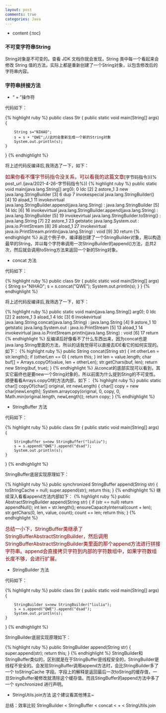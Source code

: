 ```yaml
---
layout: post
comments: true
categories: Java
---
```


* content
{:toc}

### 不可变字符串String
    
String对象是不可变的。查看 JDK 文档你就会发现，String 类中每一个看起来会修改 String 值的方法，实际上都是重新创建了一个String对象，以包含修改后的字符串内容。

### 字符串拼接方法
* “ + ”操作符
<p>代码如下：</p>
{% highlight ruby %}
public class Str {
	public static void main(String[] args) {
		
		String s="NIHAO";
		s = s + "QWE";//此时会重新生成一个新的String对象
		System.out.println(s);
	}
}
{% endhighlight %}

<p>将上述代码反编译后,我筛选了一下，如下：</p>
<span><font  size="3" color="#8B0000">如果你看不懂字节码指令没关系，可以看我的这篇文章</font></span>[字节码指令]({% post_url /java/2021-4-26-字节码指令%})
{% highlight ruby %}
  public static void main(java.lang.String[] arg0);
     0  ldc <String "NIHAO"> [2]
     2  astore_1
     3  new java.lang.StringBuilder [3]
     6  dup
     7  invokespecial java.lang.StringBuilder() [4]
    10  aload_1
    11  invokevirtual java.lang.StringBuilder.append(java.lang.String) : java.lang.StringBuilder [5]
    14  ldc <String "QWE"> [6]
    16  invokevirtual java.lang.StringBuilder.append(java.lang.String) : java.lang.StringBuilder [5]
    19  invokevirtual java.lang.StringBuilder.toString() : java.lang.String [7]
    22  astore_1
    23  getstatic java.lang.System.out : java.io.PrintStream [8]
    26  aload_1
    27  invokevirtual java.io.PrintStream.println(java.lang.String) : void [9]
    30  return
{% endhighlight %}
从这个例子中，编译器创建了一个StringBuilder对象，用以构造最早的String，并以每个字符串调用一次StringBuilder的append()方法，总共2次，然后就会调用toString方法来返回一个新的String对象。

* concat 方法
<p>代码如下：</p>
{% highlight ruby %}
public class Str {
	public static void main(String[] args) {
		String s="NIHAO";
		s = s.concat("QWE");
		System.out.println(s);
	}
}
{% endhighlight %}
<p>将上述代码反编译后,我筛选了一下，如下：</p>
{% highlight ruby %}
  public static void main(java.lang.String[] arg0);
     0  ldc <String "NIHAO"> [2]
     2  astore_1
     3  aload_1
     4  ldc <String "QWE"> [3]
     6  invokevirtual java.lang.String.concat(java.lang.String) : java.lang.String [4]
     9  astore_1
    10  getstatic java.lang.System.out : java.io.PrintStream [5]
    13  aload_1
    14  invokevirtual java.io.PrintStream.println(java.lang.String) : void [6]
    17  return
{% endhighlight %}
反编译后好像看不了什么东西出来，因为concat也是java.lang.String里面的方法，所以的话我觉得可以直接去IDE看它的如何实现的。如下：
{% highlight ruby %}
    public String concat(String str) {
        int otherLen = str.length();
        if (otherLen == 0) {
            return this;
        }
        int len = value.length;
        char buf[] = Arrays.copyOf(value, len + otherLen);
        str.getChars(buf, len);
        return new String(buf, true);
    }
{% endhighlight %}
从concat的底部实现可以看到，其实它最终也是要new一个String对象的，所以前面为什么提到Sting的不可变性。顺便看看Arrays.copyOf的方法内部，如下：
{% highlight ruby %}
    public static char[] copyOf(char[] original, int newLength) {
        char[] copy = new char[newLength];
        System.arraycopy(original, 0, copy, 0,
                         Math.min(original.length, newLength));
        return copy;
    }
{% endhighlight %}

* StringBuffer 方法
<p>代码如下：</p>
{% highlight ruby %}
public class Str {
	public static void main(String[] args) {
		
		StringBuffer s=new StringBuffer("liuliu");
		s = s.append("QWE").append("dsad");
		System.out.println(s);
	}

}
{% endhighlight %}

<p>StringBuffer底层实现原理如下：</p>
{% highlight ruby %}
    public synchronized StringBuffer append(String str) {
        toStringCache = null;
        super.append(str);
        return this;
    }
{% endhighlight %}
继续深入看看append方法内部如下：
{% highlight ruby %}
    public AbstractStringBuilder append(String str) {
        if (str == null)
            return appendNull();
        int len = str.length();
        ensureCapacityInternal(count + len);
        str.getChars(0, len, value, count);
        count += len;
        return this;
    }
{% endhighlight %}
<p><font  size="3" color="#8B0000">
总结一小下，StringBuffer类继承了StringBufferAbstractStringBuilder，然后调用StringBufferAbstractStringBuilder类里面的那个append方法进行拼接字符串。append会直接拷贝字符到内部的字符数组中，如果字符数组长度不够，会进行扩展。
</font></p>

*   StringBuilder 方法
<p>代码如下：</p>
{% highlight ruby %}
public class Str {
	public static void main(String[] args) {
		
		StringBuilder s=new StringBuilder("liuliu");
		s = s.append("QWE").append("dsad");
		System.out.println(s);
	}

}
{% endhighlight %}
<p>StringBuilder底层实现原理如下：</p>
{% highlight ruby %}
    public StringBuilder append(String str) {
        super.append(str);
        return this;
    }
{% endhighlight %}
StringBuilder和StringBuffer类似的，区别就是在于StringBuffer是线程安全的，StringBuilder是线程不安全的。会发现StringBuffer调用append方法时，会比StringBuilder多了一个 toStringCache 字段。字段上的解释是返回最后一次toString的缓存值，一旦StringBuffer被修改就清除这个缓存值。而且StingBuffer的append方法中多了一个 synchronized 进行声明。

* StringUtils.join方法
这个建议看其他博主~

总结：效率比较 StringBuilder < StringBuffer < concat < + < StringUtils.join